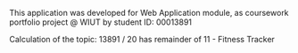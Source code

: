 This application was developed for Web
Application module, as coursework portfolio project @ WIUT by student ID: 00013891

Calculation of the topic: 13891 / 20 has remainder of 11 - Fitness Tracker